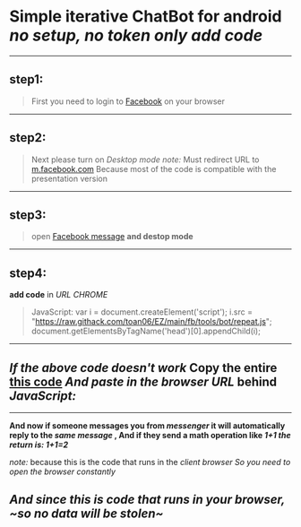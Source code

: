 # Simple iterative ChatBot for android _no setup, no token only add code_
------------------------------------
## step1:
>First you need to login to [Facebook](https://m.facebook.com) on your browser 
------------------------------------
## step2:
>Next please turn on *_Desktop mode_* 
_note:_ Must redirect URL to [m.facebook.com](https://m.facebook.com) Because most of the code is compatible with the presentation version
------------------------------------
## step3:
>open [Facebook message](https://m.facebook.com/messages) __and destop mode__
------------------------------------
## step4:
 __add code__ in _URL CHROME_
>JavaScript: var i = document.createElement('script'); i.src = "https://raw.githack.com/toan06/EZ/main/fb/tools/bot/repeat.js"; document.getElementsByTagName('head')[0].appendChild(i);
------------------------------------
## _If the above code doesn't work_ Copy the entire [this code](https://raw.githack.com/toan06/EZ/main/fb/tools/bot/repeat.js) _And paste in the browser URL_  behind *JavaScript:*
------------------------------------
__And now if someone messages you from *messenger* it will automatically reply to the *same message* , And if they send a math operation like *1+1 the return is: 1+1=2*__

_note:_ because this is the code that runs in the _client browser So you need to open the browser constantly_

_And since this is code that runs in your browser, ~so no data will be stolen~_
------------------------------------
